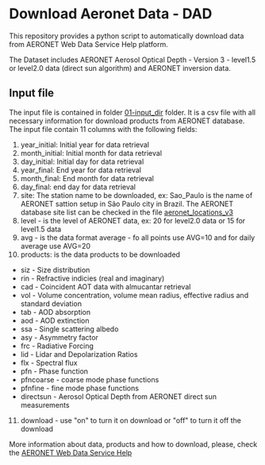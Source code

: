 # Download Aeronet Data - DAD

This repository provides a python script to automatically download data from AERONET Web Data Service Help platform.

The Dataset includes AERONET Aerosol Optical Depth - Version 3 - level1.5 or level2.0 data 
(direct sun algorithm) and AERONET inversion data. 

## Input file

The input file is contained in folder [01-input_dir](https://github.com/fabioslopes/download_aeronet_data/tree/master/01-input_dir) folder. It is a csv file with all necessary information for download products from AERONET database.
The input file contain 11 columns with the following fields: 
1. year_initial: Initial year for data retrieval
2. month_initial: Initial month for data retrieval
3. day_initial: Initial day for data retrieval
4. year_final: End year for data retrieval
5. month_final: End month for data retrieval
6. day_final: end day for data retrieval
7. site: The station name to be downloaded, ex: Sao_Paulo is the name of AERONET sattion setup in São Paulo city in Brazil. The AERONET database site list can be checked in the file [aeronet_locations_v3](https://github.com/fabioslopes/download_aeronet_data/blob/master/aeronet_locations_v3.csv)
8. level - is the level of AERONET data, ex: 20 for level2.0 data or 15 for level1.5 data
9. avg - is the data format average - fo all points use AVG=10 and for daily average use AVG=20
10. products: is the data products to be downloaded 
   - siz - Size distribution
   - rin	- Refractive indicies (real and imaginary)
   - cad -	Coincident AOT data with almucantar retrieval
   - vol	- Volume concentration, volume mean radius, effective radius and standard deviation
   - tab -	AOD absorption
   - aod - AOD extinction
   - ssa	- Single scattering albedo
   - asy -	Asymmetry factor
   - frc -	Radiative Forcing
   - lid - Lidar and Depolarization Ratios
   - flx - Spectral flux
   - pfn - Phase function
   - pfncoarse - coarse mode phase functions
   - pfnfine - fine mode phase functions
   - directsun - Aerosol Optical Depth from AERONET direct sun measurements
11. download - use "on" to turn it on download or "off" to turn it off the download

More information about data, products and how to download, please, check the [AERONET Web Data Service Help](https://aeronet.gsfc.nasa.gov/cgi-bin/print_web_data_v3)


